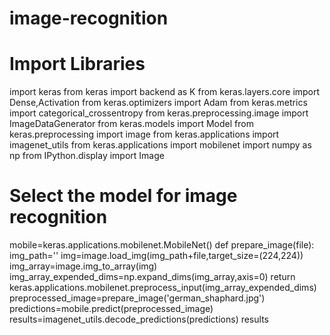 # image-recognition
# Import Libraries
import keras
from keras import backend as K
from keras.layers.core import Dense,Activation
from keras.optimizers import Adam
from keras.metrics import categorical_crossentropy
from keras.preprocessing.image import ImageDataGenerator
from keras.models import Model
from keras.preprocessing import image
from keras.applications import imagenet_utils
from keras.applications import mobilenet
import numpy as np
from IPython.display import Image
# Select the model for image recognition
mobile=keras.applications.mobilenet.MobileNet()
def prepare_image(file):
  img_path=''
  img=image.load_img(img_path+file,target_size=(224,224))
  img_array=image.img_to_array(img)
  img_array_expended_dims=np.expand_dims(img_array,axis=0)
  return keras.applications.mobilenet.preprocess_input(img_array_expended_dims)
  preprocessed_image=prepare_image('german_shaphard.jpg')
predictions=mobile.predict(preprocessed_image)
results=imagenet_utils.decode_predictions(predictions)
results
